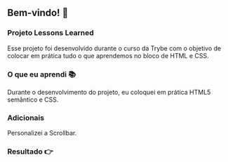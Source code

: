 ## Bem-vindo! 👏

### Projeto Lessons Learned

Esse projeto foi desenvolvido durante o curso da Trybe com o objetivo de colocar em prática tudo o que aprendemos no bloco de HTML e CSS. 

### O que eu aprendi 📚

Durante o desenvolvimento do projeto, eu coloquei em prática HTML5 semântico e CSS.

### **Adicionais** 

Personalizei a Scrollbar.

### Resultado 👉 

